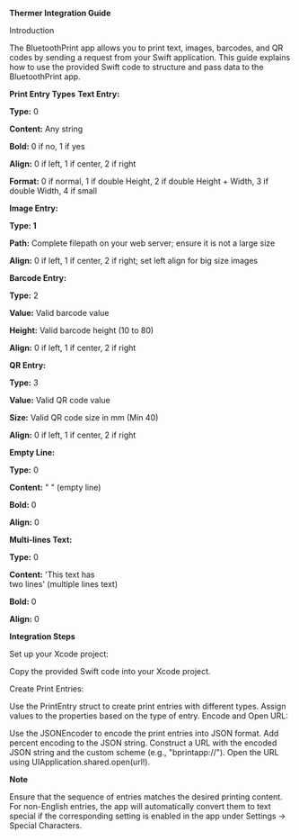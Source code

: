 **Thermer Integration Guide**

Introduction

The BluetoothPrint app allows you to print text, images, barcodes, and QR codes by sending a request from your Swift application. This guide explains how to use the provided Swift code to structure and pass data to the BluetoothPrint app.

**Print Entry Types**
**Text Entry:**

**Type:** 0

**Content:** Any string

**Bold:** 0 if no, 1 if yes

**Align:** 0 if left, 1 if center, 2 if right

**Format:** 0 if normal, 1 if double Height, 2 if double Height + Width, 3 if double Width, 4 if small

**Image Entry:**

**Type: 1**

**Path:** Complete filepath on your web server; ensure it is not a large size

**Align:** 0 if left, 1 if center, 2 if right; set left align for big size images

**Barcode Entry:**

**Type:** 2

**Value:** Valid barcode value

**Height:** Valid barcode height (10 to 80)

**Align:** 0 if left, 1 if center, 2 if right

**QR Entry:**

**Type:** 3

**Value:** Valid QR code value

**Size:** Valid QR code size in mm (Min 40)

**Align:** 0 if left, 1 if center, 2 if right

**Empty Line:**

**Type:** 0

**Content:** " " (empty line)

**Bold:** 0

**Align:** 0

**Multi-lines Text:**

**Type:** 0

**Content:** 'This text has<br />two lines' (multiple lines text)

**Bold:** 0

**Align:** 0

**Integration Steps**


Set up your Xcode project:

Copy the provided Swift code into your Xcode project.

Create Print Entries:

Use the PrintEntry struct to create print entries with different types.
Assign values to the properties based on the type of entry.
Encode and Open URL:

Use the JSONEncoder to encode the print entries into JSON format.
Add percent encoding to the JSON string.
Construct a URL with the encoded JSON string and the custom scheme (e.g., "bprintapp://").
Open the URL using UIApplication.shared.open(url!).

**Note**

Ensure that the sequence of entries matches the desired printing content.
For non-English entries, the app will automatically convert them to text special if the corresponding setting is enabled in the app under Settings -> Special Characters.
